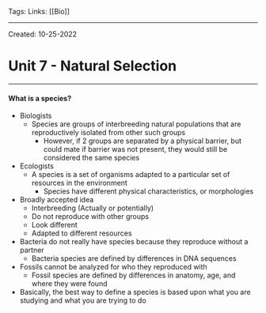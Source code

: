 Tags:
Links: [[Bio]]

---
Created: 10-25-2022
# Unit 7 - Natural Selection
---

#### What is a species?
- Biologists
	- Species are groups of interbreeding natural populations that are reproductively isolated from other such groups
		- However, if 2 groups are separated by a physical barrier, but could mate if barrier was not present, they would still be considered the same species
- Ecologists
	- A species is a set of organisms adapted to a particular set of resources in the environment
		- Species have different physical characteristics, or morphologies
- Broadly accepted idea
	- Interbreeding (Actually or potentially)
	- Do not reproduce with other groups
	- Look different
	- Adapted to different resources
- Bacteria do not really have species because they reproduce without a partner
	- Bacteria species are defined by differences in DNA sequences
- Fossils cannot be analyzed for who they reproduced with
	- Fossil species are defined by differences in anatomy, age, and where they were found
- Basically, the best way to define a species is based upon what you are studying and what you are trying to do